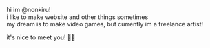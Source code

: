hi im @nonkiru!
<br>i like to make website and other things sometimes
<br>my dream is to make video games, but currently im a freelance artist!

it's nice to meet you! 🌷🌻
